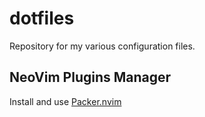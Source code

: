 # dotfiles
Repository for my various configuration files.

## NeoVim Plugins Manager
Install and use [Packer.nvim](https://github.com/wbthomason/packer.nvim)
